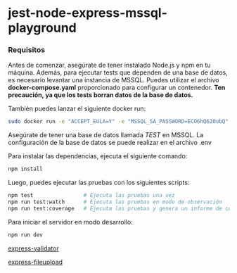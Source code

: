 # jest-node-express-mssql-playground

### Requisitos

Antes de comenzar, asegúrate de tener instalado Node.js y npm en tu máquina. Además, para ejecutar tests que dependen de una base de datos, es necesario levantar una instancia de MSSQL. Puedes utilizar el archivo **docker-compose.yaml** proporcionado para configurar un contenedor. **Ten precaución, ya que los tests borran datos de la base de datos.**

También puedes lanzar el siguiente docker run: 
```bash
sudo docker run -e "ACCEPT_EULA=Y" -e "MSSQL_SA_PASSWORD=ECO6hQ620ubQ" -p 1433:1433 --name sql -d -e "MSSQL_PID=Express" mcr.microsoft.com/mssql/server:2022-latest
```

Asegúrate de tener una base de datos llamada _TEST_ en MSSQL. La configuración de la base de datos se puede realizar en el archivo .env

Para instalar las dependencias, ejecuta el siguiente comando:

```bash
npm install
```

Luego, puedes ejecutar las pruebas con los siguientes scripts:

```bash
npm test                # Ejecuta las pruebas una vez
npm run test:watch      # Ejecuta las pruebas en modo de observación
npm run test:coverage   # Ejecuta las pruebas y genera un informe de cobertura
```

Para iniciar el servidor en modo desarrollo:

```bash
npm run dev
```



[express-validator](https://www.npmjs.com/package/express-validator)

[express-fileupload](https://www.npmjs.com/package/express-fileupload)